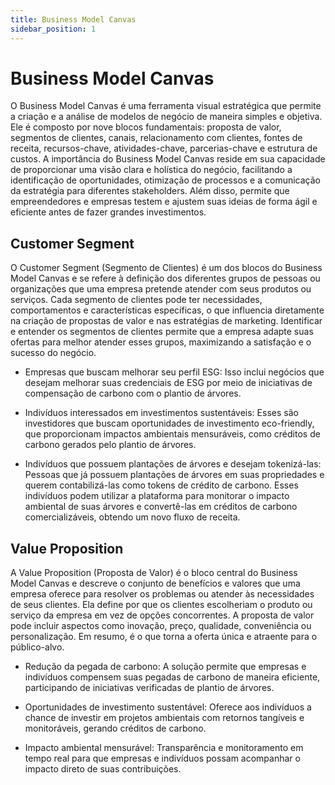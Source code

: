 ```yaml
---
title: Business Model Canvas
sidebar_position: 1
--- 
```


# Business Model Canvas

O Business Model Canvas é uma ferramenta visual estratégica que permite a criação e a análise de modelos de negócio de maneira simples e objetiva. Ele é composto por nove blocos fundamentais: proposta de valor, segmentos de clientes, canais, relacionamento com clientes, fontes de receita, recursos-chave, atividades-chave, parcerias-chave e estrutura de custos. A importância do Business Model Canvas reside em sua capacidade de proporcionar uma visão clara e holística do negócio, facilitando a identificação de oportunidades, otimização de processos e a comunicação da estratégia para diferentes stakeholders. Além disso, permite que empreendedores e empresas testem e ajustem suas ideias de forma ágil e eficiente antes de fazer grandes investimentos.

## Customer Segment

O Customer Segment (Segmento de Clientes) é um dos blocos do Business Model Canvas e se refere à definição dos diferentes grupos de pessoas ou organizações que uma empresa pretende atender com seus produtos ou serviços. Cada segmento de clientes pode ter necessidades, comportamentos e características específicas, o que influencia diretamente na criação de propostas de valor e nas estratégias de marketing. Identificar e entender os segmentos de clientes permite que a empresa adapte suas ofertas para melhor atender esses grupos, maximizando a satisfação e o sucesso do negócio.

- Empresas que buscam melhorar seu perfil ESG: Isso inclui negócios que desejam melhorar suas credenciais de ESG por meio de iniciativas de compensação de carbono com o plantio de árvores.

- Indivíduos interessados em investimentos sustentáveis: Esses são investidores que buscam oportunidades de investimento eco-friendly, que proporcionam impactos ambientais mensuráveis, como créditos de carbono gerados pelo plantio de árvores.

- Indivíduos que possuem plantações de árvores e desejam tokenizá-las: Pessoas que já possuem plantações de árvores em suas propriedades e querem contabilizá-las como tokens de crédito de carbono. Esses indivíduos podem utilizar a plataforma para monitorar o impacto ambiental de suas árvores e convertê-las em créditos de carbono comercializáveis, obtendo um novo fluxo de receita.

## Value Proposition

A Value Proposition (Proposta de Valor) é o bloco central do Business Model Canvas e descreve o conjunto de benefícios e valores que uma empresa oferece para resolver os problemas ou atender às necessidades de seus clientes. Ela define por que os clientes escolheriam o produto ou serviço da empresa em vez de opções concorrentes. A proposta de valor pode incluir aspectos como inovação, preço, qualidade, conveniência ou personalização. Em resumo, é o que torna a oferta única e atraente para o público-alvo.

- Redução da pegada de carbono: A solução permite que empresas e indivíduos compensem suas pegadas de carbono de maneira eficiente, participando de iniciativas verificadas de plantio de árvores.

- Oportunidades de investimento sustentável: Oferece aos indivíduos a chance de investir em projetos ambientais com retornos tangíveis e monitoráveis, gerando créditos de carbono.

- Impacto ambiental mensurável: Transparência e monitoramento em tempo real para que empresas e indivíduos possam acompanhar o impacto direto de suas contribuições.
